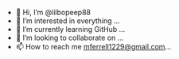 - 👋 Hi, I’m @lilbopeep88
- 👀 I’m interested in everything ...
- 🌱 I’m currently learning GitHub ...
- 💞️ I’m looking to collaborate on ...
- 📫 How to reach me mferrell1229@gmail.com...

<!---
lilbopeep88/lilbopeep88 is a ✨ special ✨ repository because its `README.md` (this file) appears on your GitHub profile.
You can click the Preview link to take a look at your changes.
--->
